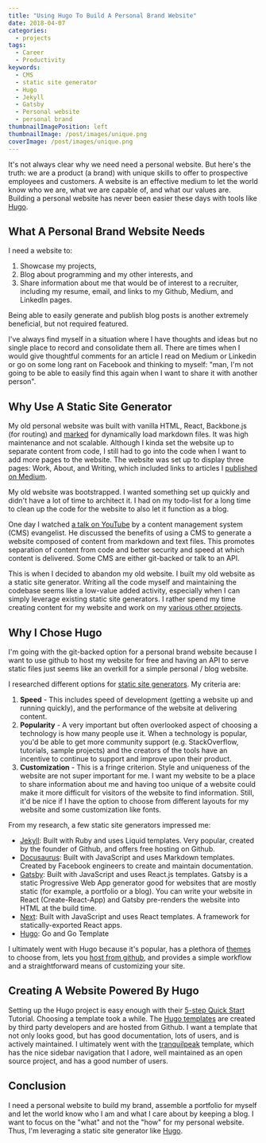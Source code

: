 ```yaml
---
title: "Using Hugo To Build A Personal Brand Website"
date: 2018-04-07
categories:
  - projects
tags:
  - Career
  - Productivity
keywords:
  - CMS
  - static site generator
  - Hugo
  - Jekyll
  - Gatsby
  - Personal website
  - personal brand
thumbnailImagePosition: left
thumbnailImage: /post/images/unique.png
coverImage: /post/images/unique.png
---
```


It's not always clear why we need need a personal website. But here's the truth: we are a product (a brand) with unique skills to offer to prospective employees and customers. A website is an effective medium to let the world know who we are, what we are capable of, and what our values are. Building a personal website has never been easier these days with tools like [Hugo](https://gohugo.io/).

<!--more-->

## What A Personal Brand Website Needs
I need a website to:

1. Showcase my projects,
2. Blog about programming and my other interests, and
3. Share information about me that would be of interest to a recruiter, including my resume, email, and links to my Github, Medium, and LinkedIn pages.

Being able to easily generate and publish blog posts is another extremely beneficial, but not required featured.

I've always find myself in a situation where I have thoughts and ideas but no single place to record and consolidate them all. There are times when I would give thoughtful comments for an article I read on Medium or Linkedin or go on some long rant on Facebook and thinking to myself: "man, I'm not going to be able to easily find this again when I want to share it with another person".

## Why Use A Static Site Generator
My old personal website was built with vanilla HTML, React, Backbone.js (for routing) and [marked](https://github.com/markedjs/marked) for dynamically load markdown files. It was high maintenance and not scalable. Although I kinda set the website up to separate content from code, I still had to go into the code when I want to add more pages to the website. The website was set up to display three pages: Work, About, and Writing, which included links to articles I [published on Medium](https://medium.com/@xiaoyunyang/latest).

My old website was bootstrapped. I wanted something set up quickly and didn't have a lot of time to architect it. I had on my todo-list for a long time to clean up the code for the website to also let it function as a blog.

One day I watched [a talk on YouTube](https://www.youtube.com/watch?v=KX4G49ZrvY0) by a content management system (CMS) evangelist. He discussed the benefits of using a CMS to generate a website composed of content from markdown and text files. This promotes separation of content from code and better security and speed at which content is delivered. Some CMS are either git-backed or talk to an API.

This is when I decided to abandon my old website. I built my old website as a static site generator. Writing all the code myself and maintaining the codebase seems like a low-value added activity, especially when I can simply leverage existing static site generators. I rather spend my time creating content for my website and work on my [various other projects](http://xiaoyunyang.github.io/categories/projects/).

## Why I Chose Hugo
I'm going with the git-backed option for a personal brand website because I want to use github to host my website for free and having an API to serve static files just seems like an overkill for a simple personal / blog website.

I researched different options for [static site generators](https://www.netlify.com/blog/2016/05/02/top-ten-static-website-generators/). My criteria are:

1. **Speed** - This includes speed of development (getting a website up and running quickly), and the performance of the website at delivering content.
2. **Popularity** - A very important but often overlooked aspect of choosing a technology is how many people use it. When a technology is popular, you'd be able to get more community support (e.g. StackOverflow, tutorials, sample projects) and the creators of the tools have an incentive to continue to support and improve upon their product.
3. **Customization**  - This is a fringe criterion. Style and uniqueness of the website are not super important for me. I want my website to be a place to share information about me and having too unique of a website could make it more difficult for visitors of the website to find information. Still, it'd be nice if I have the option to choose from different layouts for my website and some customization like fonts.

From my research, a few static site generators impressed me:

* [Jekyll](https://jekyllrb.com/): Built with Ruby and uses Liquid templates. Very popular, created by the founder of Github, and offers free hosting on Github.
* [Docusaurus](https://docusaurus.io/): Built with JavaScript and uses Markdown templates. Created by Facebook engineers to create and maintain documentation.
* [Gatsby](https://www.gatsbyjs.org/): Built with JavaScript and uses React.js templates. Gatsby is a static Progressive Web App generator good for websites that are mostly static (for example, a portfolio or a blog). You can write your website in React (Create-React-App) and Gatsby pre-renders the website into HTML at the build time.
* [Next](https://github.com/zeit/next.js): Built with JavaScript and uses React templates. A framework for statically-exported React apps.
* [Hugo](https://gohugo.io/): Go and Go Template

I ultimately went with Hugo because it's popular, has a plethora of [themes](https://themes.gohugo.io/) to choose from, lets you [host from github](https://gohugo.io/hosting-and-deployment/hosting-on-github/), and provides a simple workflow and a straightforward means of customizing your site.

## Creating A Website Powered By Hugo
Setting up the Hugo project is easy enough with their [5-step Quick Start](https://gohugo.io/getting-started/quick-start/) Tutorial. Choosing a template took a while. The [Hugo templates](https://themes.gohugo.io/) are created by third party developers and are hosted from Github. I want a template that not only looks good, but has good documentation, lots of users, and is actively maintained. I ultimately went with the [tranquilpeak](https://github.com/kakawait/hugo-tranquilpeak-theme) template, which has the nice sidebar navigation that I adore, well maintained as an open source project, and has a good number of users.

## Conclusion
I need a personal website to build my brand, assemble a portfolio for myself and let the world know who I am and what I care about by keeping a blog. I want to focus on the "what" and not the "how" for my personal website. Thus, I'm leveraging a static site generator like [Hugo](https://gohugo.io/).
